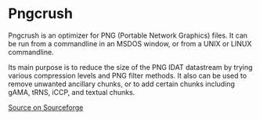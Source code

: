 Pngcrush
========

Pngcrush is an optimizer for PNG (Portable Network Graphics) files. It can be run from a commandline in an MSDOS window, or from a UNIX or LINUX commandline.

Its main purpose is to reduce the size of the PNG IDAT datastream by trying various compression levels and PNG filter methods. It also can be used to remove unwanted ancillary chunks, or to add certain chunks including gAMA, tRNS, iCCP, and textual chunks.

[Source on Sourceforge][URL:Source on Sourceforge]

[URL:Source on Sourceforge]: http://pmt.sourceforge.net/pngcrush/

